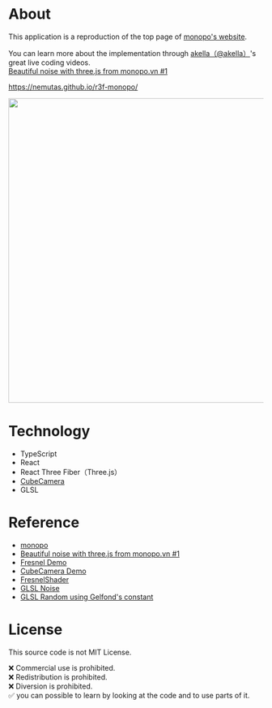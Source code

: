 # About
This application is a reproduction of the top page of [monopo's website](https://monopo.vn/).<br>

You can learn more about the implementation through [akella（@akella）](https://twitter.com/akella)'s great live coding videos.<br>
[Beautiful noise with three.js from monopo.vn #1](https://www.youtube.com/watch?v=sPBb-0al7Y0)

https://nemutas.github.io/r3f-monopo/

<img src='https://user-images.githubusercontent.com/46724121/154985223-1f7d8ab0-799f-49d8-a41d-9abc2510435d.png' width='600px'/>

# Technology
* TypeScript
* React
* React Three Fiber（Three.js）
* [CubeCamera](https://threejs.org/docs/#api/en/cameras/CubeCamera)
* GLSL

# Reference
* [monopo](https://monopo.vn/)
* [Beautiful noise with three.js from monopo.vn #1](https://www.youtube.com/watch?v=sPBb-0al7Y0)
* [Fresnel Demo](http://lab.firejune.com/three/examples/webgl_materials_shaders_fresnel.html)
* [CubeCamera Demo](https://threejs.org/examples/#webgl_materials_cubemap_dynamic)
* [FresnelShader](https://github.com/ebrahma/threejs_div_testing/blob/b5aa918fba0da04e5b78ee6168450945b5630b71/js/three-lib/shaders/FresnelShader.js)
* [GLSL Noise](https://gist.github.com/patriciogonzalezvivo/670c22f3966e662d2f83)
* [GLSL Random using Gelfond's constant](https://github.com/th3-z/nit3dyne/blob/8aafdcc8e35ad60453d0d439863749e83c53ef2c/nit3dyne/shaders/post.frag)

# License
This source code is not MIT License.

❌ Commercial use is prohibited.<br>
❌ Redistribution is prohibited.<br>
❌ Diversion is prohibited.<br>
✅ you can possible to learn by looking at the code and to use parts of it.
